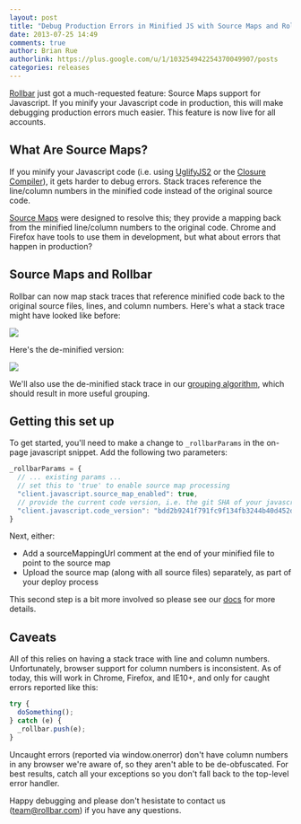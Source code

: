 ```yaml
---
layout: post
title: "Debug Production Errors in Minified JS with Source Maps and Rollbar"
date: 2013-07-25 14:49
comments: true
author: Brian Rue
authorlink: https://plus.google.com/u/1/103254942254370049907/posts
categories: releases
---
```


[Rollbar](https://rollbar.com) just got a much-requested feature: Source Maps support for Javascript. If you minify your Javascript code in production, this will make debugging production errors much easier. This feature is now live for all accounts.

## What Are Source Maps?

If you minify your Javascript code (i.e. using [UglifyJS2](https://github.com/mishoo/UglifyJS2) or the [Closure Compiler](https://developers.google.com/closure/compiler/)), it gets harder to debug errors. Stack traces reference the line/column numbers in the minified code instead of the original source code.

[Source Maps](http://www.html5rocks.com/en/tutorials/developertools/sourcemaps/) were designed to resolve this; they provide a mapping back from the minified line/column numbers to the original code. Chrome and Firefox have tools to use them in development, but what about errors that happen in production?

## Source Maps and Rollbar

Rollbar can now map stack traces that reference minified code back to the original source files, lines, and column numbers. Here's what a stack trace might have looked like before:

<img src="https://d37gvrvc0wt4s1.cloudfront.net/static/img/blog/stacktrace-minified.png">

Here's the de-minified version:

<img src="https://d37gvrvc0wt4s1.cloudfront.net/static/img/blog/stacktrace-unminified.png">

We'll also use the de-minified stack trace in our [grouping algorithm](https://rollbar.com/docs/guides_grouping/), which should result in more useful grouping.

## Getting this set up

To get started, you'll need to make a change to `_rollbarParams` in the on-page javascript snippet. Add the following two parameters:

``` javascript
_rollbarParams = {
  // ... existing params ...
  // set this to 'true' to enable source map processing
  "client.javascript.source_map_enabled": true,
  // provide the current code version, i.e. the git SHA of your javascript code.
  "client.javascript.code_version": "bdd2b9241f791fc9f134fb3244b40d452d2d7e35"
}
```

Next, either:
- Add a sourceMappingUrl comment at the end of your minified file to point to the source map
- Upload the source map (along with all source files) separately, as part of your deploy process

This second step is a bit more involved so please see our [docs](https://rollbar.com/docs/guides_sourcemaps/) for more details.

## Caveats

All of this relies on having a stack trace with line and column numbers. Unfortunately, browser support for column numbers is inconsistent. As of today, this will work in Chrome, Firefox, and IE10+, and only for caught errors reported like this:

``` javascript
try {
  doSomething();
} catch (e) {
  _rollbar.push(e);
}
```

Uncaught errors (reported via window.onerror) don't have column numbers in any browser we're aware of, so they aren't able to be de-obfuscated. For best results, catch all your exceptions so you don't fall back to the top-level error handler.

Happy debugging and please don't hesistate to contact us ([team@rollbar.com](team@rollbar.com)) if you have any questions.

